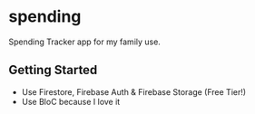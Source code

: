# spending

Spending Tracker app for my family use.

## Getting Started

- Use Firestore, Firebase Auth & Firebase Storage (Free Tier!)
- Use BloC because I love it

